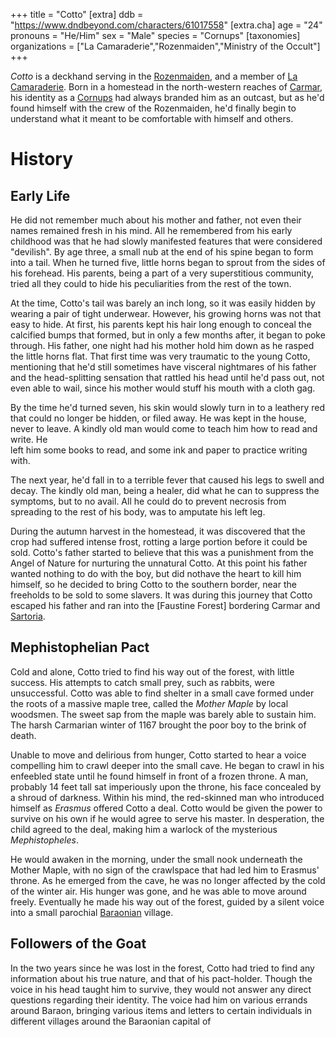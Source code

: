 +++
title = "Cotto"
[extra]
ddb = "https://www.dndbeyond.com/characters/61017558"
[extra.cha]
age = "24"
pronouns = "He/Him"
sex = "Male"
species = "Cornups"
[taxonomies]
organizations = ["La Camaraderie","Rozenmaiden","Ministry of the Occult"]
+++

*Cotto* is a deckhand serving in the
[Rozenmaiden](@/organizations/rozenmaiden.md), and a member of [La
Camaraderie](@/organizations/la-camaraderie.md). Born in a homestead in the
north-western reaches of [Carmar](@/locations/carmar.md), his
identity as a [Cornups](@/species/cornups.md) had always branded him as an
outcast, but as he'd found himself with the crew of the Rozenmaiden, he'd
finally begin to understand what it meant to be comfortable with himself and
others.

# History

## Early Life

He did not remember much about his mother and father, not even their names
remained fresh in his mind. All he remembered from his early childhood was that
he had slowly manifested features that were considered "devilish". By age three,
a small nub at the end of his spine began to form into a tail. When he turned
five, little horns began to sprout from the sides of his forehead. His parents,
being a part of a very superstitious community, tried all they could to hide his
peculiarities from the rest of the town.

At the time, Cotto's tail was barely an inch long, so it was easily hidden by
wearing a pair of tight underwear. However, his growing horns was not that easy
to hide. At first, his parents kept his hair long enough to conceal the
calcified bumps that formed, but in only a few months after, it began to poke
through. His father, one night had his mother hold him down as he rasped the
little horns flat. That first time was very traumatic to the young Cotto,
mentioning that he'd still sometimes have visceral nightmares of his father and
the head-splitting sensation that rattled his head until he'd pass out, not even
able to wail, since his mother would stuff his mouth with a cloth gag.

By the time he'd turned seven, his skin would slowly turn in to a leathery red
that could no longer be hidden, or filed away. He was kept in the house, never
to leave. A kindly old man would come to teach him how to read and write. He  
left him some books to read, and some ink and paper to practice writing with.

The next year, he'd fall in to a terrible fever that caused his legs to swell
and decay. The kindly old man, being a healer, did what he can to suppress the
symptoms, but to no avail. All he could do to prevent necrosis from spreading to
the rest of his body, was to amputate his left leg.

During the autumn harvest in the homestead, it was discovered that the crop had
suffered intense frost, rotting a large portion before it could be sold. Cotto's
father started to believe that this was a punishment from the Angel of Nature
for nurturing the unnatural Cotto. At this point his father wanted nothing to do
with the boy, but did nothave the heart to kill him himself, so he decided to
bring Cotto to the southern border, near the freeholds to be sold to some
slavers. It was during this journey that Cotto escaped his father and ran into
the [Faustine Forest] bordering Carmar and [Sartoria](@/locations/sartoria.md).

## Mephistophelian Pact

Cold and alone, Cotto tried to find his way out of the forest, with little
success. His attempts to catch small prey, such as rabbits, were unsuccessful.
Cotto was able to find shelter in a small cave formed under the roots of a
massive maple tree, called the *Mother Maple* by local woodsmen. The sweet sap
from the maple was barely able to sustain him. The harsh Carmarian winter of
1167 brought the poor boy to the brink of death.

Unable to move and delirious from hunger, Cotto started to hear a voice
compelling him to crawl deeper into the small cave. He began to crawl in his
enfeebled state until he found himself in front of a frozen throne. A man,
probably 14 feet tall sat imperiously upon the throne, his face concealed by a
shroud of darkness. Within his mind, the red-skinned man who introduced himself
as *Erasmus* offered Cotto a deal. Cotto would be given the power to survive on
his own if he would agree to serve his master. In desperation, the child agreed
to the deal, making him a warlock of the mysterious *Mephistopheles*.

He would awaken in the morning, under the small nook underneath the Mother
Maple, with no sign of the crawlspace that had led him to Erasmus' throne. As he
emerged from the cave, he was no longer affected by the cold of the winter air.
His hunger was gone, and he was able to move around freely. Eventually he made
his way out of the forest, guided by a silent voice into a small parochial
[Baraonian](@/locations/baraon.md) village.

## Followers of the Goat

In the two years since he was lost in the forest, Cotto had tried to find any
information about his true nature, and that of his pact-holder. Though the voice
in his head taught him to survive, they would not answer any direct questions
regarding their identity. The voice had him on various errands around Baraon,
bringing various items and letters to certain individuals in different villages
around the Baraonian capital of
